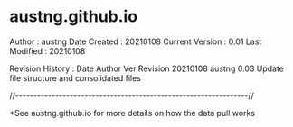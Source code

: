 # austng.github.io

Author : austng
Date Created : 20210108
Current Version : 0.01
Last Modified : 20210108

Revision History :
Date      Author Ver Revision
20210108  austng 0.03 Update file structure and consolidated files

//----------------------------------------------------------------//

*See austng.github.io for more details on how the data pull works